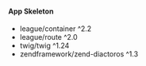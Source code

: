 #### App Skeleton ####

* league/container ^2.2
* league/route ^2.0
* twig/twig ^1.24
* zendframework/zend-diactoros ^1.3
